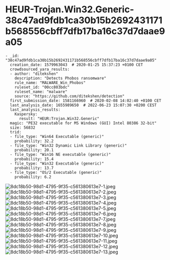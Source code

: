 # HEUR-Trojan.Win32.Generic-38c47ad9fdb1ca30b15b2692431171b568556cbff7dfb17ba16c37d7daae9a05

```
- _id: "38c47ad9fdb1ca30b15b2692431171b568556cbff7dfb17ba16c37d7daae9a05"
  creation_date: 1579963043  # 2020-01-25 15:37:23 +0100 CET
  crowdsourced_yara_results: 
  - author: "ditekshen"
    description: "Detects Phobos ransomware"
    rule_name: "MALWARE_Win_Phobos"
    ruleset_id: "00cc803bdc"
    ruleset_name: "malware"
    source: "https://github.com/ditekshen/detection"
  first_submission_date: 1581166960  # 2020-02-08 14:02:40 +0100 CET
  last_analysis_date: 1655989650  # 2022-06-23 15:07:30 +0200 CEST
  last_analysis_results: 
    Kaspersky: 
      result: "HEUR:Trojan.Win32.Generic"
  magic: "PE32 executable for MS Windows (GUI) Intel 80386 32-bit"
  size: 56832
  trid: 
  - file_type: "Win64 Executable (generic)"
    probability: 32.2
  - file_type: "Win32 Dynamic Link Library (generic)"
    probability: 20.1
  - file_type: "Win16 NE executable (generic)"
    probability: 15.4
  - file_type: "Win32 Executable (generic)"
    probability: 13.7
  - file_type: "OS/2 Executable (generic)"
    probability: 6.2
```

![8dc18b50-98d1-4795-9f35-c561380613e7-1.jpeg](8dc18b50-98d1-4795-9f35-c561380613e7-1.jpeg)
![8dc18b50-98d1-4795-9f35-c561380613e7-2.jpeg](8dc18b50-98d1-4795-9f35-c561380613e7-2.jpeg)
![8dc18b50-98d1-4795-9f35-c561380613e7-3.jpeg](8dc18b50-98d1-4795-9f35-c561380613e7-3.jpeg)
![8dc18b50-98d1-4795-9f35-c561380613e7-4.jpeg](8dc18b50-98d1-4795-9f35-c561380613e7-4.jpeg)
![8dc18b50-98d1-4795-9f35-c561380613e7-5.jpeg](8dc18b50-98d1-4795-9f35-c561380613e7-5.jpeg)
![8dc18b50-98d1-4795-9f35-c561380613e7-6.jpeg](8dc18b50-98d1-4795-9f35-c561380613e7-6.jpeg)
![8dc18b50-98d1-4795-9f35-c561380613e7-7.jpeg](8dc18b50-98d1-4795-9f35-c561380613e7-7.jpeg)
![8dc18b50-98d1-4795-9f35-c561380613e7-8.jpeg](8dc18b50-98d1-4795-9f35-c561380613e7-8.jpeg)
![8dc18b50-98d1-4795-9f35-c561380613e7-9.jpeg](8dc18b50-98d1-4795-9f35-c561380613e7-9.jpeg)
![8dc18b50-98d1-4795-9f35-c561380613e7-10.jpeg](8dc18b50-98d1-4795-9f35-c561380613e7-10.jpeg)
![8dc18b50-98d1-4795-9f35-c561380613e7-11.jpeg](8dc18b50-98d1-4795-9f35-c561380613e7-11.jpeg)
![8dc18b50-98d1-4795-9f35-c561380613e7-12.jpeg](8dc18b50-98d1-4795-9f35-c561380613e7-12.jpeg)
![8dc18b50-98d1-4795-9f35-c561380613e7-13.jpeg](8dc18b50-98d1-4795-9f35-c561380613e7-13.jpeg)
